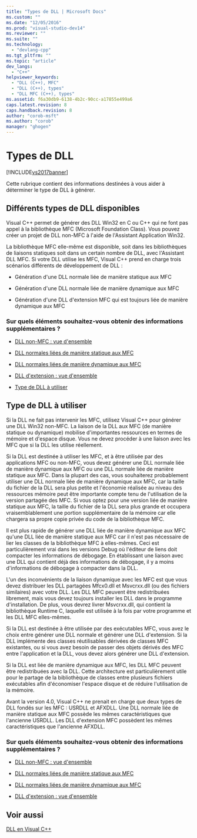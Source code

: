 ```yaml
---
title: "Types de DLL | Microsoft Docs"
ms.custom: ""
ms.date: "12/05/2016"
ms.prod: "visual-studio-dev14"
ms.reviewer: ""
ms.suite: ""
ms.technology: 
  - "devlang-cpp"
ms.tgt_pltfrm: ""
ms.topic: "article"
dev_langs: 
  - "C++"
helpviewer_keywords: 
  - "DLL (C++), MFC"
  - "DLL (C++), types"
  - "DLL MFC (C++), types"
ms.assetid: f6a30db9-6138-4b2c-90cc-a17855e499a6
caps.latest.revision: 8
caps.handback.revision: 8
author: "corob-msft"
ms.author: "corob"
manager: "ghogen"
---
```

# Types de DLL
[!INCLUDE[vs2017banner](../assembler/inline/includes/vs2017banner.md)]

Cette rubrique contient des informations destinées à vous aider à déterminer le type de DLL à générer.  
  
##  <a name="_core_the_different_kinds_of_dlls_available_with_visual_c.2b2b"></a> Différents types de DLL disponibles  
 Visual C\+\+ permet de générer des DLL Win32 en C ou C\+\+ qui ne font pas appel à la bibliothèque MFC \(Microsoft Foundation Class\).  Vous pouvez créer un projet de DLL non\-MFC à l'aide de l'Assistant Application Win32.  
  
 La bibliothèque MFC elle\-même est disponible, soit dans les bibliothèques de liaisons statiques soit dans un certain nombre de DLL, avec l'Assistant DLL MFC.  Si votre DLL utilise les MFC, Visual C\+\+ prend en charge trois scénarios différents de développement de DLL :  
  
-   Génération d'une DLL normale liée de manière statique aux MFC  
  
-   Génération d'une DLL normale liée de manière dynamique aux MFC  
  
-   Génération d'une DLL d'extension MFC qui est toujours liée de manière dynamique aux MFC  
  
### Sur quels éléments souhaitez\-vous obtenir des informations supplémentaires ?  
  
-   [DLL non\-MFC : vue d'ensemble](../build/non-mfc-dlls-overview.md)  
  
-   [DLL normales liées de manière statique aux MFC](../build/regular-dlls-statically-linked-to-mfc.md)  
  
-   [DLL normales liées de manière dynamique aux MFC](../build/regular-dlls-dynamically-linked-to-mfc.md)  
  
-   [DLL d'extension : vue d'ensemble](../build/extension-dlls-overview.md)  
  
-   [Type de DLL à utiliser](#_core_which_kind_of_dll_to_use)  
  
##  <a name="_core_which_kind_of_dll_to_use"></a> Type de DLL à utiliser  
 Si la DLL ne fait pas intervenir les MFC, utilisez Visual C\+\+ pour générer une DLL Win32 non\-MFC.  La liaison de la DLL aux MFC \(de manière statique ou dynamique\) mobilise d'importantes ressources en termes de mémoire et d'espace disque.  Vous ne devez procéder à une liaison avec les MFC que si la DLL les utilise réellement.  
  
 Si la DLL est destinée à utiliser les MFC, et à être utilisée par des applications MFC ou non\-MFC, vous devez générer une DLL normale liée de manière dynamique aux MFC ou une DLL normale liée de manière statique aux MFC.  Dans la plupart des cas, vous souhaiterez probablement utiliser une DLL normale liée de manière dynamique aux MFC, car la taille du fichier de la DLL sera plus petite et l'économie réalisée au niveau des ressources mémoire peut être importante compte tenu de l'utilisation de la version partagée des MFC.  Si vous optez pour une version liée de manière statique aux MFC, la taille du fichier de la DLL sera plus grande et occupera vraisemblablement une portion supplémentaire de la mémoire car elle chargera sa propre copie privée du code de la bibliothèque MFC.  
  
 Il est plus rapide de générer une DLL liée de manière dynamique aux MFC qu'une DLL liée de manière statique aux MFC car il n'est pas nécessaire de lier les classes de la bibliothèque MFC à elles\-mêmes.  Ceci est particulièrement vrai dans les versions Debug où l'éditeur de liens doit compacter les informations de débogage.  En établissant une liaison avec une DLL qui contient déjà des informations de débogage, il y a moins d'informations de débogage à compacter dans la DLL.  
  
 L'un des inconvénients de la liaison dynamique avec les MFC est que vous devez distribuer les DLL partagées Mfcx0.dll et Msvcrxx.dll \(ou des fichiers similaires\) avec votre DLL.  Les DLL MFC peuvent être redistribuées librement, mais vous devez toujours installer les DLL dans le programme d'installation.  De plus, vous devrez livrer Msvcrxx.dll, qui contient la bibliothèque Runtime C, laquelle est utilisée à la fois par votre programme et les DLL MFC elles\-mêmes.  
  
 Si la DLL est destinée à être utilisée par des exécutables MFC, vous avez le choix entre générer une DLL normale et générer une DLL d'extension.  Si la DLL implémente des classes réutilisables dérivées de classes MFC existantes, ou si vous avez besoin de passer des objets dérivés des MFC entre l'application et la DLL, vous devez alors générer une DLL d'extension.  
  
 Si la DLL est liée de manière dynamique aux MFC, les DLL MFC peuvent être redistribuées avec la DLL.  Cette architecture est particulièrement utile pour le partage de la bibliothèque de classes entre plusieurs fichiers exécutables afin d'économiser l'espace disque et de réduire l'utilisation de la mémoire.  
  
 Avant la version 4.0, Visual C\+\+ ne prenait en charge que deux types de DLL fondés sur les MFC : USRDLL et AFXDLL.  Une DLL normale liée de manière statique aux MFC possède les mêmes caractéristiques que l'ancienne USRDLL.  Les DLL d'extension MFC possèdent les mêmes caractéristiques que l'ancienne AFXDLL.  
  
### Sur quels éléments souhaitez\-vous obtenir des informations supplémentaires ?  
  
-   [DLL non\-MFC : vue d'ensemble](../build/non-mfc-dlls-overview.md)  
  
-   [DLL normales liées de manière statique aux MFC](../build/regular-dlls-statically-linked-to-mfc.md)  
  
-   [DLL normales liées de manière dynamique aux MFC](../build/regular-dlls-dynamically-linked-to-mfc.md)  
  
-   [DLL d'extension : vue d'ensemble](../build/extension-dlls-overview.md)  
  
## Voir aussi  
 [DLL en Visual C\+\+](../build/dlls-in-visual-cpp.md)